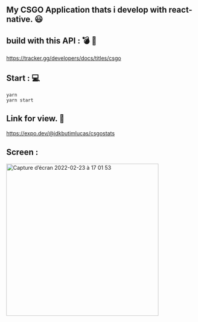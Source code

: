## My CSGO Application thats i develop with react-native. 😃

## build with this API : 💣 🤯

https://tracker.gg/developers/docs/titles/csgo

## Start : 💻
```
yarn
yarn start 
```

## Link for view. 🚀

https://expo.dev/@idkbutimlucas/csgostats

## Screen : 


<img width="403" alt="Capture d’écran 2022-02-23 à 17 01 53" src="https://user-images.githubusercontent.com/76565606/155357740-b32d4349-6c60-46f0-ae68-7723dafdc782.png">
